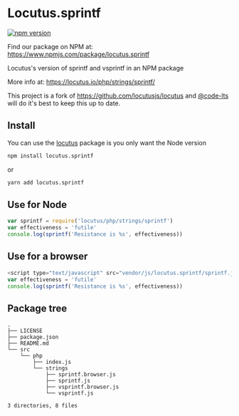 # Locutus.sprintf

[![npm version](https://badge.fury.io/js/locutus.sprintf.svg)](https://badge.fury.io/js/locutus.sprintf)

Find our package on NPM at: https://www.npmjs.com/package/locutus.sprintf

Locutus's version of sprintf and vsprintf in an NPM package

More info at: https://locutus.io/php/strings/sprintf/

This project is a fork of https://github.com/locutusjs/locutus and [@code-lts](https://github.com/code-lts) will do it's best to keep this up to date.

## Install

You can use the [locutus](https://www.npmjs.com/package/locutus) package is you only want the Node version

```bash
npm install locutus.sprintf
```

or

```bash
yarn add locutus.sprintf
```

## Use for Node

```javascript
var sprintf = require('locutus/php/strings/sprintf')
var effectiveness = 'futile'
console.log(sprintf('Resistance is %s', effectiveness))
```

## Use for a browser

```javascript
<script type="text/javascript" src="vendor/js/locutus.sprintf/sprintf.js"></script>
var effectiveness = 'futile'
console.log(sprintf('Resistance is %s', effectiveness))
```

## Package tree

```tree
.
├── LICENSE
├── package.json
├── README.md
└── src
    └── php
        ├── index.js
        └── strings
            ├── sprintf.browser.js
            ├── sprintf.js
            ├── vsprintf.browser.js
            └── vsprintf.js

3 directories, 8 files
```
